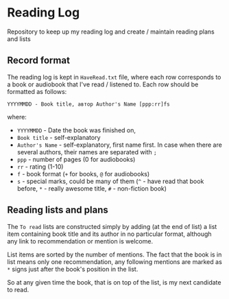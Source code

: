 # Reading Log
Repository to keep up my reading log and create / maintain reading plans and
lists

## Record format
The reading log is kept in `HaveRead.txt` file, where each row corresponds to
a book or audiobook that I've read / listened to. Each row should be
formatted as follows:

```
YYYYMMDD - Book title, автор Author's Name [ppp:rr]fs
```

where:

* `YYYYMMDD` - Date the book was finished on,
* `Book title` - self-explanatory
* `Author's Name` - self-explanatory, first name first. In case when there
  are several authors, their names are separated with `; `
* `ppp` - number of pages (0 for audiobooks)
* `rr` - rating (1-10)
* `f` - book format (`+` for books, `@` for audiobooks)
* `s` - special marks, could be many of them (`^` - have read that book before,
  `*` - really awesome title, `#` - non-fiction book)


## Reading lists and plans

The `To read` lists are constructed simply by adding (at the end of list) a
list item containing book title and its author in no particular format,
although any link to recommendation or mention is welcome. 

List items are sorted by the number of mentions. The fact that the book is in
list means only one recommendation, any following mentions are marked as `*`
signs just after the book's position in the list.

So at any given time the book, that is on top of the list, is my next candidate
to read.
